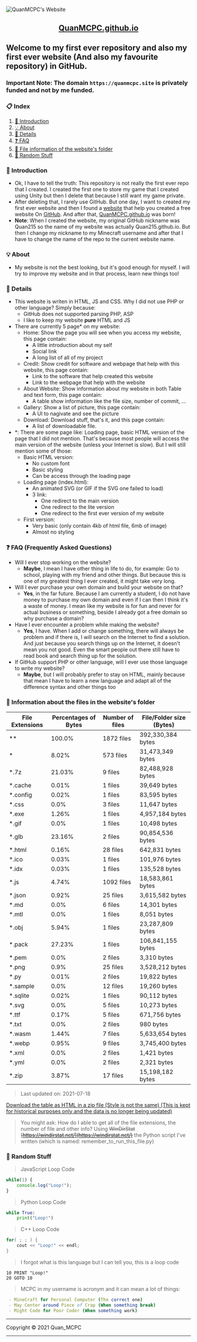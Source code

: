 <h1 style="text-align: center"></h1>

![QuanMCPC's Website](https://quanmcpc.github.io/website/image/social_preview.png)

<p align="center">
    <a href="https://quanmcpc.github.io">
        <h2 align="center">QuanMCPC.github.io</h2>
    </a>
</p>

## Welcome to my first ever repository and also my first ever website (And also my favourite repository) in GitHub.

### Important Note: The domain `https://quanmcpc.site` is privately funded and not by me funded.

### 📋 Index
1. [📕 Introduction](#-introduction)
2. [💡 About](#-about)
3. [📖 Details](#-details)
4. [❓ FAQ](#-faq-frequently-asked-questions)
5. [📁 File information of the website's folder](#-information-about-the-files-in-the-websites-folder)
6. [👀 Random Stuff](#-random-stuff)
### 📕 Introduction
* Ok, I have to tell the truth: This repository is not really the first ever repo that I created. I created the first one to store my game that I created using Unity but then I delete that because I still want my game private.
* After deleting that, I rarely use GitHub. But one day, I want to created my first ever website and then I found a [website](https://medium.com/@svinkle/publish-and-share-your-own-website-for-free-with-github-2eff049a1cb5) that help you created a free website On [GitHub](https://github.com). And after that, [QuanMCPC.github.io](https://quanmcpc.github.io) was born!
* **Note**: When I created the website, my original GitHub nickname was Quan215 so the name of my website was actually Quan215.github.io. But then I change my nickname to my Minecraft username and after that I have to change the name of the repo to the current website name.
### 💡 About
- My website is not the best looking, but it's good enough for myself. I will try to improve my website and in that process, learn new things too!
### 📖 Details
- This website is writen in HTML, JS and CSS. Why I did not use PHP or other language? Simply because:
    - GitHub does not supported parsing PHP, ASP
    - I like to keep my website **pure** HTML and JS
- There are currently 5 page* on my website:
    - Home: Show the page you will see when you access my website, this page contain:
        - A little introduction about my self
        - Social link
        - A long list of all of my project
    - Credit: Show credit for software and webpage that help with this website, this page contain:
        - Link to the software that help created this website
        - Link to the webpage that help with the website
    - About Website: Show information about my website in both Table and text form, this page contain:
        - A table show information like the file size, number of commit, ...
    - Gallery: Show a list of picture, this page contain:
        - A UI to nagivate and see the picture
    - Download: Download stuff, that's it, and this page contain:
        - A list of downloadable file.
- *: There are some page like: Loading page, basic HTML version of the page that I did not mention. That's because most people will access the main version of the website (unless your Internet is slow). But I will still mention some of those:
    - Basic HTML version:
        - No custom font
        - Basic styling
        - Can be access through the loading page
    - Loading page (index.html):
        - An animated SVG (or GIF if the SVG one failed to load)
        - 3 link:
            - One redirect to the main version
            - One redirect to the lite version
            - One redirect to the first ever version of my website
    - First version:
        - Very basic (only contain 4kb of html file, 6mb of image)
        - Almost no styling
### ❓ FAQ (Frequently Asked Questions)
- Will I ever stop working on the website?
    - **Maybe**, I mean I have other thing in life to do, for example: Go to school, playing with my friend and other things. But because this is one of my greatest thing I ever created, it might take very long.
- Will I ever purchase your own domain and build your website on that?
    - **Yes**, in the far future. Because I am currently a student, I do not have money to purchase my own domain and even if I can then I think it's a waste of money. I mean like my website is for fun and never for actual business or something, beside I already got a free domain so why purchase a domain?
- Have I ever encounter a problem while making the website?
    - **Yes**, I have. When I add or change something, there will always be problem and if there is, I will search on the Internet to find a solution. And just because you search things up on the Internet, it doesn't mean you not good. Even the smart people out there still have to read book and search thing up for the solution.
- If GitHub support PHP or other language, will I ever use those language to write my website?
    - **Maybe**, but I will probably prefer to stay on HTML, mainly because that mean I have to learn a new language and adapt all of the difference syntax and other things too
### 📁 Information about the files in the website's folder
<!--python_data_start-->
File Extensions | Percentages of Bytes | Number of files | File/Folder size (Bytes)
----------------|--------------------- |-----------------|--------------------------
\** | 100.0% | 1872 files | 392,330,384 bytes
\* | 8.02% | 573 files | 31,473,349 bytes
\*.7z | 21.03% | 9 files | 82,488,928 bytes
\*.cache | 0.01% | 1 files | 39,649 bytes
\*.config | 0.02% | 1 files | 83,595 bytes
\*.css | 0.0% | 3 files | 11,647 bytes
\*.exe | 1.26% | 1 files | 4,957,184 bytes
\*.gif | 0.0% | 1 files | 10,498 bytes
\*.glb | 23.16% | 2 files | 90,854,536 bytes
\*.html | 0.16% | 28 files | 642,831 bytes
\*.ico | 0.03% | 1 files | 101,976 bytes
\*.idx | 0.03% | 1 files | 135,528 bytes
\*.js | 4.74% | 1092 files | 18,583,861 bytes
\*.json | 0.92% | 25 files | 3,615,582 bytes
\*.md | 0.0% | 6 files | 14,301 bytes
\*.mtl | 0.0% | 1 files | 8,051 bytes
\*.obj | 5.94% | 1 files | 23,287,809 bytes
\*.pack | 27.23% | 1 files | 106,841,155 bytes
\*.pem | 0.0% | 2 files | 3,310 bytes
\*.png | 0.9% | 25 files | 3,528,212 bytes
\*.py | 0.01% | 2 files | 19,822 bytes
\*.sample | 0.0% | 12 files | 19,260 bytes
\*.sqlite | 0.02% | 1 files | 90,112 bytes
\*.svg | 0.0% | 5 files | 10,273 bytes
\*.ttf | 0.17% | 5 files | 671,756 bytes
\*.txt | 0.0% | 2 files | 980 bytes
\*.wasm | 1.44% | 7 files | 5,633,654 bytes
\*.webp | 0.95% | 9 files | 3,745,400 bytes
\*.xml | 0.0% | 2 files | 1,421 bytes
\*.yml | 0.0% | 2 files | 2,321 bytes
\*.zip | 3.87% | 17 files | 15,198,182 bytes
> Last updated on: 2021-07-18
<!--python_data_stop-->
[Download the table as HTML in a zip file (Style is not the same) (This is kept for historical purposes only and the data is no longer being updated)](https://drive.google.com/u/0/uc?id=1nvijtp61EX7gtisnjHCAEBkfgQKs-zTh&export=download)
> You might ask: How do I able to get all of the file extensions, the number of file and other info?
> Using ~~WinDirStat [https://windirstat.net/](https://windirstat.net/)~~ the Python script I've written (which is named: remember_to_run_this_file.py)
### 👀 Random Stuff
> JavaScript Loop Code
```JavaScript
while(1) {
    console.log("Loop!");
}
```
> Python Loop Code
```Python
while True:
    print("Loop!")
```
> C++ Loop Code
```c++
for( ; ; ) {
    cout << "Loop!" << endl;
}
```
> I forgot what is this language but I can tell you, this is a loop code
```basic
10 PRINT "Loop!"
20 GOTO 10
```
> MCPC in my username is acronym and it can mean a lot of things:
```nim
 - MineCraft for Personal Computer (The correct one)
 - May Center around Piece of Crap (When something break)
 - Might Code for Poor Coder (When something work)
```
***
Copyright &copy; 2021 Quan_MCPC
***
